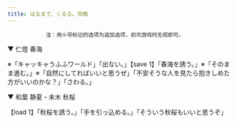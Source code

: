 ```yaml
---
title: はるまで、くるる。攻略
---
```


                注：用※号标记的选项为追加选项，初次游戏时无视即可。

▼ 仁燈 春海

※「キャッキャうふふワールド」「出ない。」【save 1】「春海を誘う。」※「そのまま進む。」※「自然にしてればいいと思うぜ」「不安そうな人を見たら抱きしめた方がいいのかな？」「さわる。」

▼ 和葉 静夏・未木 秋桜

【load 1】「秋桜を誘う。」「手を引っ込める。」「そういう秋桜もいいと思うぞ」
              
